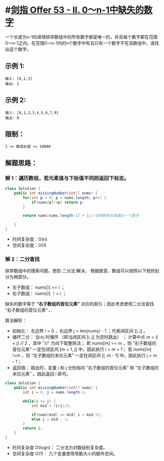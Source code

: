 # #[剑指 Offer 53 - II. 0～n-1中缺失的数字](https://leetcode-cn.com/problems/que-shi-de-shu-zi-lcof/)

一个长度为n-1的递增排序数组中的所有数字都是唯一的，并且每个数字都在范围0～n-1之内。在范围0～n-1内的n个数字中有且只有一个数字不在该数组中，请找出这个数字。

## 示例 1:

```
输入: [0,1,3]
输出: 2
```

## 示例 2:

```
输入: [0,1,2,3,4,5,6,7,9]
输出: 8
```

## 限制：

```
1 <= 数组长度 <= 10000
```

## 解题思路：

### 解 1：遍历数组，若元素值与下标值不同则返回下标志。

~~~java
class Solution {
    public int missingNumber(int[] nums) {
        for(int p = 0; p < nums.length; p++) {
            if(nums[p]!=p) return p;
        }

        return nums[nums.length-1] + 1;//说明缺失的是最后一个数字

    }
}
~~~

- 时间复杂度：O(n)
- 空间复杂度：O(1)

### 解 2：二分查找

排序数组中的搜索问题，想到 二分法 解决。
根据题意，数组可以按照以下规则划分为两部分。

- 左子数组： nums[i] == i ；
- 右子数组： nums[i] ！= i ；

缺失的数字等于 **“右子数组的首位元素”** 对应的索引；因此考虑使用二分法查找 “右子数组的首位元素” 。

算法解析：

- 初始化： 左边界 i = 0 ，右边界 j = len(nums) - 1 ；代表闭区间 [i, j] 。
- 循环二分： 当i≤j 时循环 （即当闭区间 [i, j] 为空时跳出） ； 计算中点 m = (i + j) // 2 ，其中 "//" 为向下取整除法； 若 nums[m] == m ，则 “右子数组的首位元素” 一定在闭区间 [m + 1, j] 中，因此执行 i = m + 1；
  若 nums[m] !=m ，则 “左子数组的末位元素” 一定在闭区间 [i, m - 1] 中，因此执行 j = m - 1；
- 返回值： 跳出时，变量 i 和 j 分别指向 “右子数组的首位元素” 和 “左子数组的末位元素” 。因此返回 i 即可。

~~~java
class Solution {
    public int missingNumber(int[] nums) {
        int i = 0, j = nums.length-1;

        while(i <= j) {
            int mid = (i+j)/2;

            if(nums[mid] == mid) i = mid +1;
            else j = mid - 1;
        }
        return i;
    }
}
~~~

- 时间复杂度 O(logn)： 二分法为对数级别复杂度。
- 空间复杂度 O(1)： 几个变量使用常数大小的额外空间。